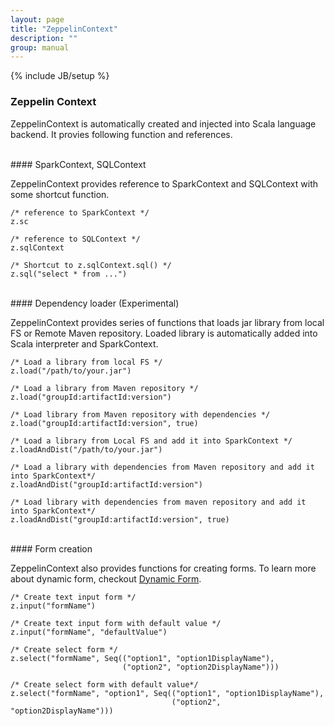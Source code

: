 ```yaml
---
layout: page
title: "ZeppelinContext"
description: ""
group: manual
---
```

{% include JB/setup %}


### Zeppelin Context

ZeppelinContext is automatically created and injected into Scala language backend.
It provies following function and references.

<br />
#### SparkContext, SQLContext

ZeppelinContext provides reference to SparkContext and SQLContext with some shortcut function.

```
/* reference to SparkContext */
z.sc

/* reference to SQLContext */
z.sqlContext

/* Shortcut to z.sqlContext.sql() */
z.sql("select * from ...")
```


<br />
#### Dependency loader (Experimental)

ZeppelinContext provides series of functions that loads jar library from local FS or Remote Maven repository. Loaded library is automatically added into Scala interpreter and SparkContext.

```
/* Load a library from local FS */
z.load("/path/to/your.jar")

/* Load a library from Maven repository */
z.load("groupId:artifactId:version")

/* Load library from Maven repository with dependencies */
z.load("groupId:artifactId:version", true)

/* Load a library from Local FS and add it into SparkContext */
z.loadAndDist("/path/to/your.jar")

/* Load a library with dependencies from Maven repository and add it into SparkContext*/
z.loadAndDist("groupId:artifactId:version")

/* Load library with dependencies from maven repository and add it into SparkContext*/
z.loadAndDist("groupId:artifactId:version", true)
```


<br />
#### Form creation

ZeppelinContext also provides functions for creating forms. To learn more about dynamic form, checkout [Dynamic Form](./dynamicform.html).


```
/* Create text input form */
z.input("formName")

/* Create text input form with default value */
z.input("formName", "defaultValue")

/* Create select form */
z.select("formName", Seq(("option1", "option1DisplayName"),
                         ("option2", "option2DisplayName")))

/* Create select form with default value*/
z.select("formName", "option1", Seq(("option1", "option1DisplayName"),
                                    ("option2", "option2DisplayName")))
```